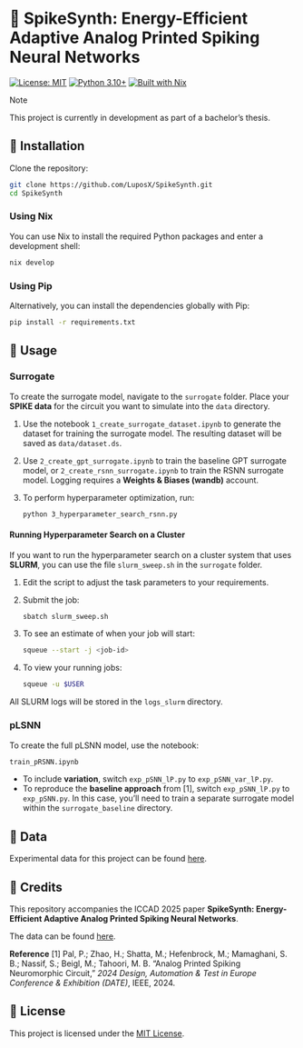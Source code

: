# 🧠 SpikeSynth: Energy-Efficient Adaptive Analog Printed Spiking Neural Networks

[![License: MIT](https://img.shields.io/badge/License-MIT-blue.svg)](LICENSE)
[![Python 3.10+](https://img.shields.io/badge/python-3.10%2B-brightgreen.svg)](https://www.python.org/)
[![Built with Nix](https://img.shields.io/badge/built%20with-Nix-5277C3.svg)](https://nixos.org/)

> [!NOTE]
> This project is currently in development as part of a bachelor’s thesis.

## 🚀 Installation

Clone the repository:

```sh
git clone https://github.com/LuposX/SpikeSynth.git
cd SpikeSynth
````

### Using Nix

You can use Nix to install the required Python packages and enter a development shell:

```sh
nix develop
```

### Using Pip

Alternatively, you can install the dependencies globally with Pip:

```sh
pip install -r requirements.txt
```


## 🧩 Usage

### Surrogate

To create the surrogate model, navigate to the `surrogate` folder.
Place your **SPIKE data** for the circuit you want to simulate into the `data` directory.

1. Use the notebook `1_create_surrogate_dataset.ipynb` to generate the dataset for training the surrogate model.
   The resulting dataset will be saved as `data/dataset.ds`.
2. Use `2_create_gpt_surrogate.ipynb` to train the baseline GPT surrogate model, or `2_create_rsnn_surrogate.ipynb` to train the RSNN surrogate model.
   Logging requires a **Weights & Biases (wandb)** account.
3. To perform hyperparameter optimization, run:

   ```sh
   python 3_hyperparameter_search_rsnn.py
   ```

#### Running Hyperparameter Search on a Cluster

If you want to run the hyperparameter search on a cluster system that uses **SLURM**, you can use the file `slurm_sweep.sh` in the `surrogate` folder.

1. Edit the script to adjust the task parameters to your requirements.

2. Submit the job:

   ```sh
   sbatch slurm_sweep.sh
   ```

3. To see an estimate of when your job will start:

   ```sh
   squeue --start -j <job-id>
   ```

4. To view your running jobs:

   ```sh
   squeue -u $USER
   ```

All SLURM logs will be stored in the `logs_slurm` directory.


### pLSNN

To create the full pLSNN model, use the notebook:

```sh
train_pRSNN.ipynb
```

* To include **variation**, switch `exp_pSNN_lP.py` to `exp_pSNN_var_lP.py`.
* To reproduce the **baseline approach** from [1], switch `exp_pSNN_lP.py` to `exp_pSNN.py`.
  In this case, you’ll need to train a separate surrogate model within the `surrogate_baseline` directory.

## 📂 Data

Experimental data for this project can be found [here](https://1drv.ms/f/c/a31285484594c370/ErPw8IcCU5tCl2CpgQnXkj8BY41yb5YgZAaSnQjNQNRNEw?e=On30Sp).


## 🤝 Credits


This repository accompanies the ICCAD 2025 paper
**SpikeSynth: Energy-Efficient Adaptive Analog Printed Spiking Neural Networks**.

The data can be found [here](https://1drv.ms/f/c/a31285484594c370/ErPw8IcCU5tCl2CpgQnXkj8BY41yb5YgZAaSnQjNQNRNEw?e=On30Sp).

**Reference**
[1] Pal, P.; Zhao, H.; Shatta, M.; Hefenbrock, M.; Mamaghani, S. B.; Nassif, S.; Beigl, M.; Tahoori, M. B.
“Analog Printed Spiking Neuromorphic Circuit,”
*2024 Design, Automation & Test in Europe Conference & Exhibition (DATE)*, IEEE, 2024.

## 🪪 License

This project is licensed under the [MIT License](LICENSE).